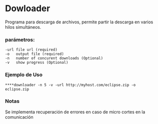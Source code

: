 # Dowloader

Programa para descarga de archivos, permite partir la descarga en varios hilos simultáneos.

### parámetros:

    -url file url (required)
    -o   output file (required)
    -n   number of concurent downloads (Optional) 
    -v   show progress (Optional)

### Ejemplo de Uso

`****downloader -n 5 -v -url http://myhost.com/eclipse.zip -o eclipse.zip`

### Notas

Se implementa recuperación de errores en caso de micro cortes en la comunicación
